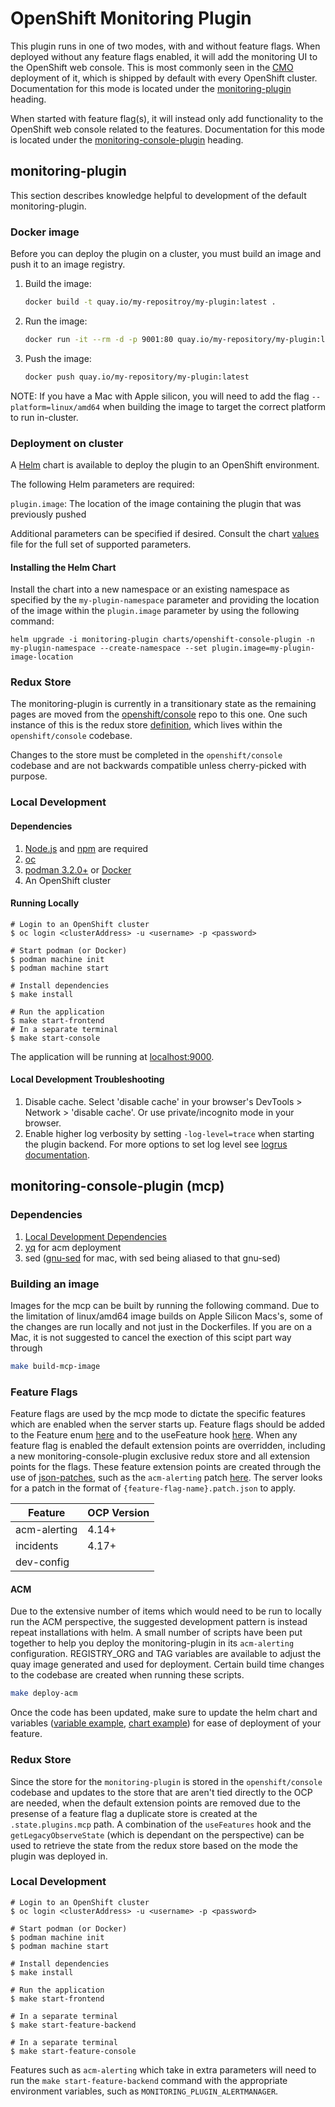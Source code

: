 # OpenShift Monitoring Plugin

This plugin runs in one of two modes, with and without feature flags. When deployed without any feature flags enabled, it will add the monitoring UI to the OpenShift web console. This is most commonly seen in the [CMO](https://github.com/openshift/cluster-monitoring-operator) deployment of it, which is shipped by default with every OpenShift cluster. Documentation for this mode is located under the [monitoring-plugin](#monitoring-plugin) heading.

When started with feature flag(s), it will instead only add functionality to the OpenShift web console related to the features. Documentation for this mode is located under the [monitoring-console-plugin](#monitoring-console-plugin) heading.

## monitoring-plugin

This section describes knowledge helpful to development of the default monitoring-plugin.

### Docker image

Before you can deploy the plugin on a cluster, you must build an image and push it to an image registry.

1. Build the image:

   ```sh
   docker build -t quay.io/my-repositroy/my-plugin:latest .
   ```

2. Run the image:

   ```sh
   docker run -it --rm -d -p 9001:80 quay.io/my-repository/my-plugin:latest
   ```

3. Push the image:

   ```sh
   docker push quay.io/my-repository/my-plugin:latest
   ```

NOTE: If you have a Mac with Apple silicon, you will need to add the flag `--platform=linux/amd64` when building the image to target the correct platform to run in-cluster.

### Deployment on cluster

A [Helm](https://helm.sh) chart is available to deploy the plugin to an OpenShift environment.

The following Helm parameters are required:

`plugin.image`: The location of the image containing the plugin that was previously pushed

Additional parameters can be specified if desired. Consult the chart [values](charts/openshift-console-plugin/values.yaml) file for the full set of supported parameters.

#### Installing the Helm Chart

Install the chart into a new namespace or an existing namespace as specified by the `my-plugin-namespace` parameter and providing the location of the image within the `plugin.image` parameter by using the following command:

```shell
helm upgrade -i monitoring-plugin charts/openshift-console-plugin -n my-plugin-namespace --create-namespace --set plugin.image=my-plugin-image-location
```

### Redux Store

The monitoring-plugin is currently in a transitionary state as the remaining pages are moved from the [openshift/console](https://github.com/openshift/console) repo to this one. One such instance of this is the redux store [definition](https://github.com/openshift/console/blob/master/frontend/public/reducers/observe.ts), which lives within the `openshift/console` codebase.

Changes to the store must be completed in the `openshift/console` codebase and are not backwards compatible unless cherry-picked with purpose.

### Local Development

#### Dependencies

1. [Node.js](https://nodejs.org/en/) and [npm](https://www.npmjs.com/) are required
2. [oc](https://mirror.openshift.com/pub/openshift-v4/clients/oc/4.4/)
3. [podman 3.2.0+](https://podman.io) or [Docker](https://www.docker.com)
4. An OpenShift cluster

#### Running Locally

```
# Login to an OpenShift cluster
$ oc login <clusterAddress> -u <username> -p <password>

# Start podman (or Docker)
$ podman machine init
$ podman machine start

# Install dependencies
$ make install

# Run the application
$ make start-frontend
# In a separate terminal
$ make start-console
```

The application will be running at [localhost:9000](http://localhost:9000/).

#### Local Development Troubleshooting

1. Disable cache. Select 'disable cache' in your browser's DevTools > Network > 'disable cache'. Or use private/incognito mode in your browser.
2. Enable higher log verbosity by setting `-log-level=trace` when starting the plugin backend. For more options to set log level see [logrus documentation](https://github.com/sirupsen/logrus?tab=readme-ov-file#level-logging).

## monitoring-console-plugin (mcp)

### Dependencies
1. [Local Development Dependencies](README#Dependencies)
2. [yq](https://github.com/mikefarah/yq) for acm deployment
3. sed ([gnu-sed](https://formulae.brew.sh/formula/gnu-sed) for mac, with sed being aliased to that gnu-sed)


### Building an image
Images for the mcp can be built by running the following command. Due to the limitation of linux/amd64 image builds on Apple Silicon Macs's, some of the changes are run locally and not just in the Dockerfiles. If you are on a Mac, it is not suggested to cancel the exection of this scipt part way through

```bash
make build-mcp-image
```

### Feature Flags

Feature flags are used by the mcp mode to dictate the specific features which are enabled when the server starts up. Feature flags should be added to the Feature enum [here](pkg/server.go) and to the useFeature hook [here](web/src/components/hooks/useFeatures.ts). When any feature flag is enabled the default extension points are overridden, including a new monitoring-console-plugin exclusive redux store and all extension points for the flags. These feature extension points are created through the use of [json-patches](https://datatracker.ietf.org/doc/html/rfc6902), such as the `acm-alerting` patch [here](config/acm-alerting.patch.json). The server looks for a patch in the format of `{feature-flag-name}.patch.json` to apply.

| Feature      | OCP Version |
|--------------|-------------|
| acm-alerting | 4.14+       |
| incidents    | 4.17+       |
| dev-config   |             |

#### ACM

Due to the extensive number of items which would need to be run to locally run the ACM perspective, the suggested development pattern is instead repeat installations with helm. A small number of scripts have been put together to help you deploy the monitoring-plugin in its `acm-alerting` configuration. REGISTRY_ORG and TAG variables are available to adjust the quay image generated and used for deployment. Certain build time changes to the codebase are created when running these scripts.

```bash
make deploy-acm
```

Once the code has been updated, make sure to update the helm chart and variables ([variable example](https://github.com/openshift/monitoring-plugin/blob/main/charts/openshift-console-plugin/values.yaml#L32), [chart example](https://github.com/openshift/monitoring-plugin/blob/main/charts/openshift-console-plugin/templates/deployment.yaml#L49)) for ease of deployment of your feature.

### Redux Store

Since the store for the `monitoring-plugin` is stored in the `openshift/console` codebase and updates to the store that are aren't tied directly to the OCP are needed, when the default extension points are removed due to the presense of a feature flag a duplicate store is created at the `.state.plugins.mcp` path. A combination of the `useFeatures` hook and the `getLegacyObserveState` (which is dependant on the perspective) can be used to retrieve the state from the redux store based on the mode the plugin was deployed in.

### Local Development

```
# Login to an OpenShift cluster
$ oc login <clusterAddress> -u <username> -p <password>

# Start podman (or Docker)
$ podman machine init
$ podman machine start

# Install dependencies
$ make install

# Run the application
$ make start-frontend

# In a separate terminal
$ make start-feature-backend

# In a separate terminal
$ make start-feature-console
```

Features such as `acm-alerting` which take in extra parameters will need to run the `make start-feature-backend` command with the appropriate environment variables, such as `MONITORING_PLUGIN_ALERTMANAGER`.
